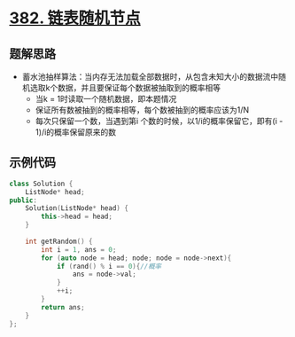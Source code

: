 # [382. 链表随机节点 ](https://leetcode.cn/problems/linked-list-random-node/description/)

## 题解思路

- 蓄水池抽样算法：当内存无法加载全部数据时，从包含未知大小的数据流中随机选取k个数据，并且要保证每个数据被抽取到的概率相等
  - 当k = 1时读取一个随机数据，即本题情况
  - 保证所有数被抽到的概率相等，每个数被抽到的概率应该为1/N
  - 每次只保留一个数，当遇到第i 个数的时候，以1/i的概率保留它，即有(i - 1)/i的概率保留原来的数

## 示例代码

```C++
class Solution {
    ListNode* head;
public:
    Solution(ListNode* head) {
        this->head = head;
    }
    
    int getRandom() {
        int i = 1, ans = 0;
        for (auto node = head; node; node = node->next){
            if (rand() % i == 0){//概率
                ans = node->val;
            }
            ++i;
        }
        return ans;
    }
};
```

